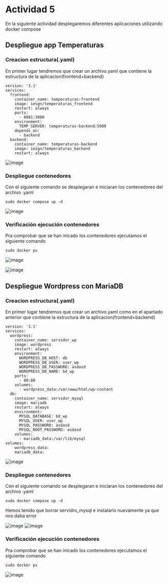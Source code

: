 # Actividad 5

En la siguiente actividad desplegaremos diferentes aplicaciones utilizando docker compose

## Despliegue app Temperaturas

### Creacion estructura(.yaml)

En primer lugar tendremos que crear un archivo.yaml que contiene la estructura de la aplicacion(frontend+backend)
```
version: '3.1'
services:
  frontend:
    container_name: temperaturas-frontend
    image: iesgn/temperaturas_frontend
    restart: always
    ports:
      - 8081:3000
    environment:
      TEMP_SERVER: temperaturas-backend:5000
    depends_on:
      - backend
  backend:
    container_name: temperaturas-backend
    image: iesgn/temperaturas_backend
    restart: always
```
![image](https://github.com/user-attachments/assets/626f6fa2-076d-4684-8a5d-2905c9c9713d)
### Despliegue contenedores

Con el siguiente comando se desplegaran e iniciaran los contenedores del archivo .yaml 
```
sudo docker compose up -d
```
![image](https://github.com/user-attachments/assets/33431e20-6712-4a0a-8778-e6caf6c4f286)

### Verificación ejecución contenedores

Pra comprobar que se han inicado los contenedores ejecutamos el siguiente comando
```
sudo docker ps
```
![image](https://github.com/user-attachments/assets/338f6cf2-d12c-4323-a3fb-905c60d2a1aa)

![image](https://github.com/user-attachments/assets/58f1a61f-5975-449b-85cf-23d23559d5d3)

## Despliegue Wordpress con MariaDB

### Creacion estructura(.yaml)

En primer lugar tendremos que crear un archivo.yaml como en el apartado anterior que contiene la estructura de la aplicacion(frontend+backend)
```
version: '3.1'
services:
  wordpress:
    container_name: servidor_wp
    image: wordpress
    restart: always
    environment:
      WORDPRESS_DB_HOST: db
      WORDPRESS_DB_USER: user_wp
      WORDPRESS_DB_PASSWORD: asdasd
      WORDPRESS_DB_NAME: bd_wp
    ports:
      - 80:80
    volumes:
      - wordpress_data:/var/www/html/wp-content
  db:
    container_name: servidor_mysql
    image: mariadb
    restart: always
    environment:
      MYSQL_DATABASE: bd_wp
      MYSQL_USER: user_wp
      MYSQL_PASSWORD: asdasd
      MYSQL_ROOT_PASSWORD: asdasd
    volumes:
      - mariadb_data:/var/lib/mysql
volumes:
    wordpress_data:
    mariadb_data:
```
![image](https://github.com/user-attachments/assets/0a661dda-6940-4130-9fea-0a2ec5edc28c)

### Despliegue contenedores

Con el siguiente comando se desplegaran e iniciaran los contenedores del archivo .yaml 
```
sudo docker compose up -d
```
Hemos tenido que borrar servidro_mysql e instalarlo nuevamente ya que nos daba error

![image](https://github.com/user-attachments/assets/3ce2ea9f-5121-4b72-89d9-407390186c1f)
![image](https://github.com/user-attachments/assets/22e041bb-41c3-4ddd-b2ea-1e4c98003ffe)
### Verificación ejecución contenedores

Pra comprobar que se han inicado los contenedores ejecutamos el siguiente comando
```
sudo docker ps
```
![image](https://github.com/user-attachments/assets/1c3d318c-1d9f-444f-971b-a0c545690765)



